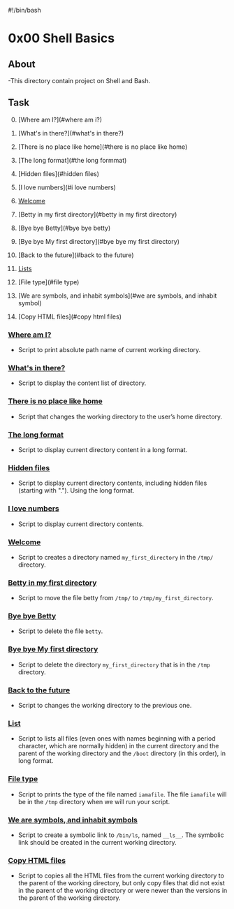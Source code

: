 #!/bin/bash

# 0x00 Shell Basics

## About
 -This directory contain project on Shell and Bash.


## Task

0. [Where am I?](#where am i?)

1. [What's in there?](#what's in there?)

2. [There is no place like home](#there is no place like home)

3. [The long format](#the long formmat)

4. [Hidden files](#hidden files)

5. [I love numbers](#i love numbers)

6. [Welcome](#welcome)

7. [Betty in my first directory](#betty in my first directory)

8. [Bye bye Betty](#bye bye betty)

9. [Bye bye My first directory](#bye bye my first directory)

10. [Back to the future](#back to the future)

11. [Lists](#list)

12. [File type](#file type)

13. [We are symbols, and inhabit symbols](#we are symbols, and inhabit symbol)

14. [Copy HTML files](#copy html files)





### [Where am I?](./0-current_working_directory)

 - Script to print absolute path name of current working directory. 



### [What's in there?](./1-listit)

 - Script to display the content list of directory.



### [There is no place like home](./2-bring_me_home)

 - Script that changes the working directory to the user’s home directory.



### [The long format](./3-listfiles)

 - Script to display current directory content in a long format.



### [Hidden files](./4-listmorefiles)

 - Script to display current directory contents, including hidden files (starting with "."). Using the long format.



### [I love numbers](./5-listfilesdigitonly)

 - Script to display current directory contents.



### [Welcome](./6-firstdirectory)

 - Script to creates a directory named ``` my_first_directory ``` in the ``` /tmp/ ``` directory.



### [Betty in my first directory](./7-movethatfile)

 - Script to move the file betty from ``` /tmp/ ``` to ``` /tmp/my_first_directory ```.



### [Bye bye Betty](./8-firstdelete)

 - Script to delete the file ``` betty ```.



### [Bye bye My first directory](./9-firstdirdeletion)

 - Script to delete the directory ``` my_first_directory ``` that is in the ``` /tmp ``` directory.



### [Back to the future](./10-back)

 - Script to changes the working directory to the previous one.



### [List](./11-lists)

 - Script to lists all files (even ones with names beginning with a period character, which are normally hidden) in the current directory and the parent of the working directory and the ``` /boot ``` directory (in this order), in long format.



### [File type](./12-file_type)

 - Script to prints the type of the file named ``` iamafile ```. The file ``` iamafile ``` will be in the ``` /tmp ``` directory when we will run your script.



### [We are symbols, and inhabit symbols](./13-symbolic_link)

 - Script to create a symbolic link to ``` /bin/ls ```, named ``` __ls__ ```. The symbolic link should be created in the current working directory.



### [Copy HTML files](./14-copy_html)

 - Script to copies all the HTML files from the current working directory to the parent of the working directory, but only copy files that did not exist in the parent of the working directory or were newer than the versions in the parent of the working directory.

